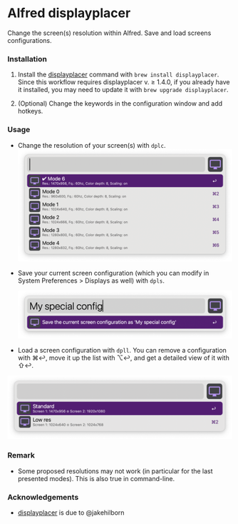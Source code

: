 # Alfred displayplacer

Change the screen(s) resolution within Alfred.
Save and load screens configurations.

### Installation

1. Install the [displayplacer](https://github.com/jakehilborn/displayplacer) command with `brew install displayplacer`.
Since this workflow requires displayplacer v. ≥ 1.4.0, if you already have it installed, you may need to update it with `brew upgrade displayplacer`.

2. (Optional) Change the keywords in the configuration window and add hotkeys.

### Usage

- Change the resolution of your screen(s) with `dplc`.
  <img width="764" alt="" src="/images/Capture2.png"/>

- Save your current screen configuration (which you can modify in System Preferences > Displays as well) with `dpls`.
  
  <img width="764" alt="" src="/images/Capture1.png"/>

- Load a screen configuration with `dpll`. You can remove a configuration with ⌘↩, move it up the list with ⌥↩, and get a detailed view of it with ⇧↩.
<img width="764" alt="" src="/images/Capture3.png"/>

### Remark

- Some proposed resolutions may not work (in particular for the last presented modes). This is also true in command-line.

### Acknowledgements

- [displayplacer](https://github.com/jakehilborn/displayplacer) is due to @jakehilborn
